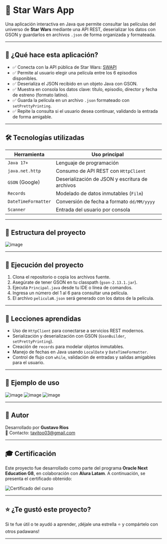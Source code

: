 # 🌌 Star Wars App

Una aplicación interactiva en Java que permite consultar las películas del universo de **Star Wars** mediante una API REST, deserializar los datos con GSON y guardarlos en archivos `.json` de forma organizada y formateada.

---

## 🚀 ¿Qué hace esta aplicación?

- ✅ Conecta con la API pública de Star Wars: [SWAPI](https://swapi.py4e.com/api/films/)
- ✅ Permite al usuario elegir una película entre los 6 episodios disponibles.
- ✅ Deserializa el JSON recibido en un objeto Java con GSON.
- ✅ Muestra en consola los datos clave: título, episodio, director y fecha de estreno (formato latino).
- ✅ Guarda la película en un archivo `.json` formateado con `setPrettyPrinting`.
- ✅ Repite la consulta si el usuario desea continuar, validando la entrada de forma amigable.

---

## 🛠️ Tecnologías utilizadas

| Herramienta            | Uso principal                                |
|------------------------|-----------------------------------------------|
| `Java 17+`             | Lenguaje de programación                      |
| `java.net.http`        | Consumo de API REST con `HttpClient`          |
| `GSON` (Google)        | Deserialización de JSON y escritura de archivos |
| `Records`              | Modelado de datos inmutables (`Film`)         |
| `DateTimeFormatter`    | Conversión de fecha a formato `dd/MM/yyyy`     |
| `Scanner`              | Entrada del usuario por consola               |

---

## 📂 Estructura del proyecto

![image](https://github.com/user-attachments/assets/28ae0dd6-266b-49d6-a639-c7f59ecab3cf)

  
---

## 🧪 Ejecución del proyecto

1. Clona el repositorio o copia los archivos fuente.
2. Asegúrate de tener GSON en tu classpath (`gson-2.13.1.jar`).
3. Ejecuta `Principal.java` desde tu IDE o línea de comandos.
4. Ingresa un número del 1 al 6 para consultar una película.
5. El archivo `peliculaN.json` será generado con los datos de la película.

---

## 🧠 Lecciones aprendidas

- Uso de `HttpClient` para conectarse a servicios REST modernos.
- Serialización y deserialización con GSON (`GsonBuilder`, `setPrettyPrinting`).
- Creación de `records` para modelar objetos inmutables.
- Manejo de fechas en Java usando `LocalDate` y `DateTimeFormatter`.
- Control de flujo con `while`, validación de entradas y salidas amigables para el usuario.

---

## 📸 Ejemplo de uso

![image](https://github.com/user-attachments/assets/c5b283de-66f2-4f9c-ba03-055e7bc5fc99)
![image](https://github.com/user-attachments/assets/9f154471-c438-4c0a-a38f-fd92f3a35118)
![image](https://github.com/user-attachments/assets/0381a3e6-c339-4ad3-8e8e-c3de18b775c3)


---

## 🤖 Autor

Desarrollado por **Gustavo Rios**  
📧 Contacto: tavitoo03@gmail.com

---

## 🎓 Certificación

Este proyecto fue desarrollado como parte del programa **Oracle Next Education G8**, en colaboración con **Alura Latam**. A continuación, se presenta el certificado obtenido:

![Certificado del curso](https://github.com/user-attachments/assets/c91a6205-9bb1-412a-85c3-ed2ee3a34bb0)

---

## ⭐ ¿Te gustó este proyecto?

Si te fue útil o te ayudó a aprender, ¡déjale una estrella ⭐ y compártelo con otros padawans!

---

